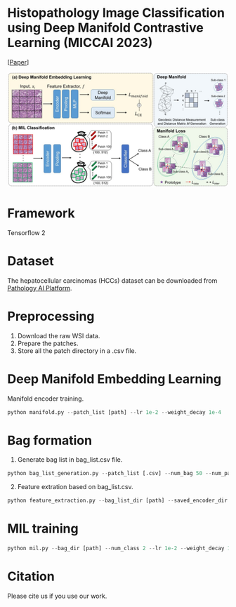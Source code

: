# Histopathology Image Classification using Deep Manifold Contrastive Learning (MICCAI 2023)

[[Paper](https://arxiv.org/abs/2306.14459)]

<p align="center">
  <img src="Fig.2_1.jpg"  >
</p>

# Framework 
Tensorflow 2

# Dataset 
The hepatocellular carcinomas (HCCs) dataset can be downloaded from [Pathology AI Platform](http://www.wisepaip.org/paip).

# Preprocessing
1. Download the raw WSI data.
2. Prepare the patches.
3. Store all the patch directory in a .csv file.


# Deep Manifold Embedding Learning
Manifold encoder training. 
```python
python manifold.py --patch_list [path] --lr 1e-2 --weight_decay 1e-4 
```


# Bag formation
1. Generate bag list in bag_list.csv file.
   
```python
python bag_list_generation.py --patch_list [.csv] --num_bag 50 --num_patchPerbag 100 
```

2. Feature extration based on bag_list.csv.
```python
python feature_extraction.py --bag_list_dir [path] --saved_encoder_dir [path] --split_file [.csv]
```
   
# MIL training 
```python
python mil.py --bag_dir [path] --num_class 2 --lr 1e-2 --weight_decay 1e-4 
```


# Citation
Please cite us if you use our work. 
